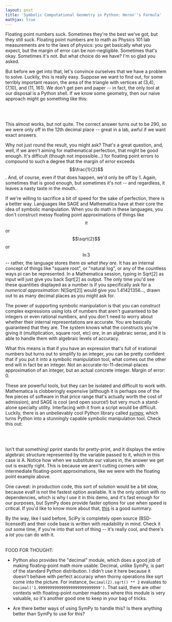```yaml
---
layout: post
title: 'Symbolic Computational Geometry in Python: Heron''s Formula'
mathjax: true
---
```


Floating point numbers suck. Sometimes they're the best we've got, but they still suck. Floating point numbers are to math as Physics 101 lab measurements  are to the laws of physics: you get basically what you expect, but the margin of error can be non-negligible. Sometimes that's okay. Sometimes it's not. But what choice do we have? I'm so glad you asked.

But before we get into that, let's convince ourselves that we have a problem to solve. Luckily, this is really easy. Suppose we want to find out, for some terribly important reason, the area of the triangle with vertices at (3,4), (7,10), and (11, 161). We don't get pen and paper -- in fact, the only tool at our disposal is a Python shell. If we know some geometry, then our naive approach might go something like this:

<br />
<script src="https://gist.github.com/wootfish/6d8a9ac708d391e7b8ca.js"></script>
<br />

This almost works, but not quite. The correct answer turns out to be 290, so we were only off in the 12th decimal place -- great in a lab, awful if we want exact answers.

Why not just round the result, you might ask? That's a great question, and, well, if we aren't aiming for mathematical perfection, that might be good enough. It's difficult (though not impossible...) for floating point errors to compound to such a degree that the margin of error exceeds $$\frac{1}{2}$$. And, of course, even if that does happen, we'd only be off by 1. Again, sometimes that is good enough, but sometimes it's not -- and regardless, it leaves a nasty taste in the mouth.

If we're willing to sacrifice a bit of speed for the sake of perfection, there is a better way. Languages like SAGE and Mathematica have at their core the idea of symbolic manipulation. When you do math in these languages, you don't construct messy floating point approximations of things like $$\pi$$ or $$\sqrt{2}$$ or $$\ln 3$$ -- rather, the language stores them _as what they are_. It has an internal concept of things like "square root", or "natural log", or any of the countless ways pi can be represented. In a Mathematica session, typing in Sqrt[2] as input will just give you back Sqrt[2] as output. The only time you'd see these quantities displayed as a number is if you specifically ask for a _numerical approximation:_ N[Sqrt[2]] would give you 1.41421356..., drawn out to as many decimal places as you might ask for.

The power of supporting symbolic manipulation is that you can construct complex expressions using lots of numbers that aren't guaranteed to be integers or even rational numbers, and you don't need to worry about whether their internal representations are accurate. You are basically guaranteed that they are. The system knows what the constructs you're giving it (multiplication, square root, etc) _are_, in an algebraic sense, and it is able to handle them with algebraic levels of accuracy.

What this means is that if you have an expression that's full of irrational numbers but turns out to simplify to an integer, you can be pretty confident that if you put it into a symbolic manipulation tool, what comes out the other end will in fact be an integer. Not an accurate-to-11-decimal-places approximation of an integer, but an actual concrete integer. Margin of error: 0.

These are powerful tools, but they can be isolated and difficult to work with. Mathematica is clobberingly expensive (although it is perhaps one of the few pieces of software in that price range that's actually worth the cost of admission), and SAGE is cool (and open source!) but very much a stand-alone specialty utility. Interfacing with it from a script would be difficult. Luckily, there is an unbelievably cool Python library called [sympy](http://www.sympy.org/en/index.html), which turns Python into a stunningly capable symbolic manipulation tool. Check this out:

<br />
<script src="https://gist.github.com/wootfish/74114158a367cfd8356b.js"></script>
<br />

Isn't that something! pprint stands for pretty-print, and it displays the entire algebraic structure represented by the variable passed to it, which in this case is A. Notice how when we substitute our values in, the answer we get out is exactly right. This is because we aren't cutting corners with intermediate floating-point approximations, like we were with the floating point example above.

One caveat: in production code, this sort of solution would be a bit slow, because evalf is not the fastest option available. It is the only option with no dependencies, which is why I use it in this demo, and it's fast enough for our purposes, but SymPy does provide faster options for use when speed is critical. If you'd like to know more about that, [this](http://docs.sympy.org/0.7.4/modules/numeric-computation.html) is a good summary.

By the way, like I said before, SciPy is completely open source (BSD-licensed!) and their code base is written with readability in mind. Check it out some time, if you're into that sort of thing -- it's really cool, and there's a _lot_ you can do with it.

<br />
FOOD FOR THOUGHT:
<br />

* Python also provides the "decimal" module, which does a good job of making floating-point math more usable. Decimal, unlike SymPy, is part of the standard Python distribution. I didn't use it here because it doesn't behave with perfect accuracy when thorny operations like sqrt come into the picture. For instance, `Decimal(2).sqrt() ** 2` evaluates to `Decimal('1.999999999999999999999999999')`. That said, there are other contexts with floating-point number madness where this module is very valuable, so it's another good one to keep in your bag of tricks.

* Are there better ways of using SymPy to handle this? Is there anything better than SymPy to use for this?
